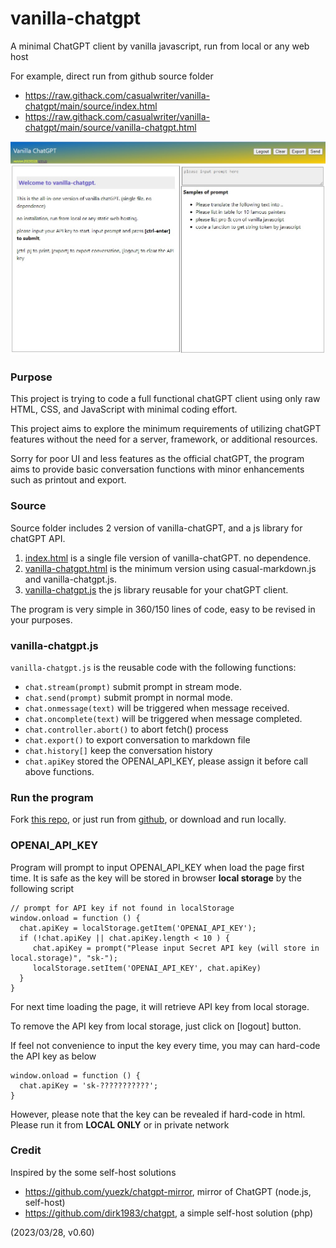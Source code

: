 # vanilla-chatgpt

A minimal ChatGPT client by vanilla javascript, run from local or any web host

For example, direct run from github source folder

* https://raw.githack.com/casualwriter/vanilla-chatgpt/main/source/index.html
* https://raw.githack.com/casualwriter/vanilla-chatgpt/main/source/vanilla-chatgpt.html

![](vanilla-chatgpt.jpg)


### Purpose

This project is trying to code a full functional chatGPT client using only raw HTML, CSS, 
and JavaScript with minimal coding effort. 

This project aims to explore the minimum requirements of utilizing chatGPT features 
without the need for a server, framework, or additional resources.

Sorry for poor UI and less features as the official chatGPT, the program aims to provide 
basic conversation functions with minor enhancements such as printout and export.


### Source

Source folder includes 2 version of vanilla-chatGPT, and a js library for chatGPT API.

1. [index.html](https://github.com/casualwriter/vanilla-chatgpt/blob/main/source/index.html) is a single file version of vanilla-chatGPT. no dependence.
2. [vanilla-chatgpt.html](https://github.com/casualwriter/vanilla-chatgpt/blob/main/source/vanilla-chatgpt.html) is the minimum version using casual-markdown.js and vanilla-chatgpt.js.
3. [vanilla-chatgpt.js](https://github.com/casualwriter/vanilla-chatgpt/blob/main/source/vanilla-chatgpt.js) the js library reusable for your chatGPT client.

The program is very simple in 360/150 lines of code, easy to be revised in your purposes.


### vanilla-chatgpt.js

`vanilla-chatgpt.js` is the reusable code with the following functions:

* `chat.stream(prompt)` submit prompt in stream mode.
* `chat.send(prompt)` submit prompt in normal mode.
* `chat.onmessage(text)` will be triggered when message received.
* `chat.oncomplete(text)` will be triggered when message completed.
* `chat.controller.abort()` to abort fetch() process 
* `chat.export()` to export conversation to markdown file
* `chat.history[]` keep the conversation history
* `chat.apiKey` stored the OPENAI_API_KEY, please assign it before call above functions.


### Run the program

Fork [this repo](https://github.com/casualwriter/vanilla-chatgpt), 
or just run from [github](https://raw.githack.com/casualwriter/vanilla-chatgpt/main/source/index.html), 
or download and run locally.


### OPENAI_API_KEY

Program will prompt to input OPENAI_API_KEY when load the page first time. It is safe as the key will be stored in 
browser **local storage** by the following script

```
// prompt for API key if not found in localStorage
window.onload = function () {
  chat.apiKey = localStorage.getItem('OPENAI_API_KEY');
  if (!chat.apiKey || chat.apiKey.length < 10 ) {
     chat.apiKey = prompt("Please input Secret API key (will store in local.storage)", "sk-");
     localStorage.setItem('OPENAI_API_KEY', chat.apiKey)
  }
}
```

For next time loading the page, it will retrieve API key from local storage.

To remove the API key from local storage, just click on [logout] button. 

If feel not convenience to input the key every time, you may can hard-code the API key as below

```
window.onload = function () {
  chat.apiKey = 'sk-???????????';
}  
```

However, please note that the key can be revealed if hard-code in html. 
Please run it from **LOCAL ONLY** or in private network


### Credit

Inspired by the some self-host solutions

* https://github.com/yuezk/chatgpt-mirror, mirror of ChatGPT (node.js, self-host)
* https://github.com/dirk1983/chatgpt, a simple self-host solution (php)


(2023/03/28, v0.60)
